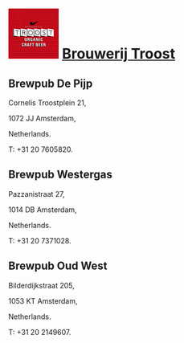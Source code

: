 # ![icon](../../../icons/Brouwerij_Troost.jpeg) [Brouwerij Troost](https://untappd.com/BrouwerijTroost)

## Brewpub De Pijp

Cornelis Troostplein 21,

1072 JJ Amsterdam,

Netherlands.

T: +31 20 7605820.

## Brewpub Westergas

Pazzanistraat 27,

1014 DB Amsterdam,

Netherlands.

T: +31 20 7371028.

## Brewpub Oud West

Bilderdijkstraat 205,

1053 KT Amsterdam,

Netherlands.

T: +31 20 2149607.
